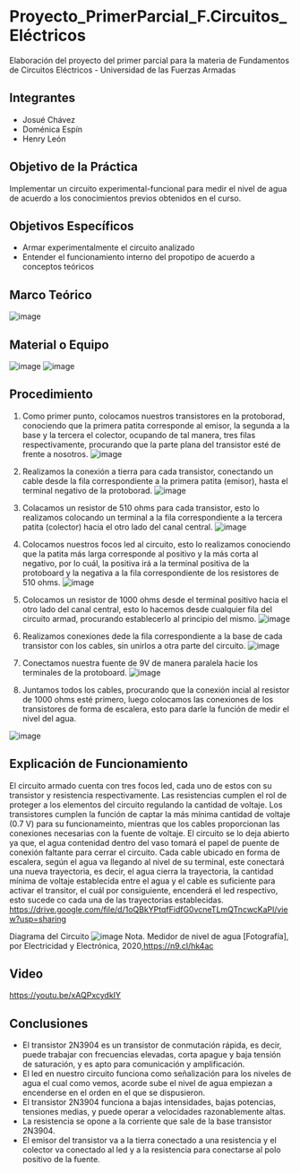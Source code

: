 # Proyecto_PrimerParcial_F.Circuitos_Eléctricos
Elaboración del proyecto del primer parcial para la materia de Fundamentos de Circuitos Eléctricos - Universidad de las Fuerzas Armadas 
## Integrantes 
- Josué Chávez 
- Doménica Espín 
- Henry León 
## Objetivo de la Práctica 
Implementar un circuito experimental-funcional para medir el nivel de agua de acuerdo a los conocimientos previos obtenidos en el curso. 
## Objetivos Específicos
- Armar experimentalmente el circuito analizado
- Entender el funcionamiento interno del propotipo de acuerdo a conceptos teóricos 
## Marco Teórico 
![image](https://user-images.githubusercontent.com/116780907/205073017-20be8508-15cc-4a01-b664-050b62904ea1.png)
## Material o Equipo 
![image](https://user-images.githubusercontent.com/116780907/205080757-e83d65a5-1def-4547-9dac-93f33b6d24e5.png)
![image](https://user-images.githubusercontent.com/116780907/205109801-34266172-5925-49fc-b329-e4b1eda1ecba.png)

## Procedimiento 
1. Como primer punto, colocamos nuestros transistores en la protoborad, conociendo que la primera patita corresponde al emisor, la segunda  a la base y la tercera el colector, ocupando de tal manera, tres filas respectivamente, procurando que la parte plana del transistor esté de frente a nosotros. 
![image](https://user-images.githubusercontent.com/116780907/205109968-009a90a8-224c-4da0-bfc6-b361f9adfbe6.png)
   
2. Realizamos la conexión a tierra para cada transistor, conectando un cable desde la fila correspondiente a la primera patita (emisor), hasta el terminal negativo de la protoborad. 
![image](https://user-images.githubusercontent.com/116780907/205110081-94e83138-af3e-4aa6-8587-7853e7aad88a.png)


3. Colacamos un resistor de 510 ohms para cada transistor, esto lo realizamos colocando un terminal a la fila correspondiente a la tercera patita (colector) hacia el otro lado del canal central. 
![image](https://user-images.githubusercontent.com/116780907/205110182-21c4b372-7f11-4ef7-8d2f-0d1445d5da95.png)



4. Colocamos nuestros focos led al circuito, esto lo realizamos conociendo que la patita más larga corresponde al positivo y la más corta al negativo, por lo cuál, la positiva irá a la terminal positiva de la protoboard  y la negativa a la fila correspondiente de los resistores de 510 ohms. 
![image](https://user-images.githubusercontent.com/116780907/205110241-9b732f10-f5b9-4a97-8983-648150f8236a.png)



5. Colocamos un resistor de 1000 ohms desde el terminal positivo hacia el otro lado del canal central, esto lo hacemos desde cualquier fila del circuito armad, procurando establecerlo al principio del mismo. 
![image](https://user-images.githubusercontent.com/116780907/205110358-78f6dce8-95c8-4b8d-aa79-a2c72aa2a6b5.png)

6. Realizamos conexiones dede la fila correspondiente a la base de cada transistor con los cables, sin unirlos a otra parte del circuito. 
![image](https://user-images.githubusercontent.com/116780907/205110442-704e3015-2302-4fdb-afc1-96eb2b9133a0.png)

7. Conectamos nuestra fuente de 9V de manera paralela hacie los terminales de la protoboard. 
![image](https://user-images.githubusercontent.com/116780907/205110509-8f63c9fc-7e40-47a7-a05a-cc392dcad14d.png)

8. Juntamos todos los cables, procurando que la conexión incial al resistor de 1000 ohms esté primero, luego colocamos las conexiones de los transistores de forma de escalera, esto para darle la función de medir el nivel del agua. 

![image](https://user-images.githubusercontent.com/116780907/205110571-1a2c96d9-8909-4991-a878-5178e8c9f961.png)

## Explicación de Funcionamiento 
El circuito armado cuenta con tres focos led, cada uno de estos con su transistor y resistencia respectivamente. Las resistencias cumplen el rol de proteger a los elementos del circuito regulando la cantidad de voltaje. Los transistores cumplen la función de captar la más mínima cantidad de voltaje (0.7 V) para su funcionameinto, mientras que los cables proporcionan las conexiones necesarias con la fuente de voltaje. 
El circuito se lo deja abierto ya que, el agua contenidad dentro del vaso tomará el papel de puente de conexión faltante para cerrar el circuito. Cada cable ubicado en forma de escalera, según el agua va llegando al nivel de su terminal, este conectará una nueva trayectoria, es decir, el agua cierra la trayectoria, la cantidad mínima de voltaje establecida entre el agua y el cable es suficiente para activar el transitor, el cuál por consiguiente, encenderá el led respectivo, esto sucede co cada una de las trayectorias establecidas. 
https://drive.google.com/file/d/1oQBkYPtqfFidfG0vcneTLmQTncwcKaPl/view?usp=sharing



Diagrama del Circuito 
![image](https://user-images.githubusercontent.com/116780907/205099279-feb7d646-9867-4444-a7e8-dc5e9f1044c9.png)
Nota. Medidor de nivel de agua [Fotografía], por Electricidad y Electrónica, 2020,https://n9.cl/hk4ac

## Video 
https://youtu.be/xAQPxcydkIY
## Conclusiones 

- El transistor 2N3904 es un transistor de conmutación rápida, es decir, puede trabajar con frecuencias elevadas, corta apague y baja tensión de saturación, y es apto para comunicación y amplificación.
- El led en nuestro circuito funciona como señalización para los niveles de agua el cual como vemos, acorde sube el nivel de agua empiezan a encenderse en el orden en el que se dispusieron.
- El transistor 2N3904 funciona a bajas intensidades, bajas potencias, tensiones medias, y puede operar a velocidades razonablemente altas.
- La resistencia se opone a la corriente que sale de la base transistor 2N3904.
- El emisor del transistor va a la tierra conectado a una resistencia y el colector va conectado al led y a la resistencia para conectarse al polo positivo de la fuente.

